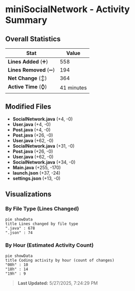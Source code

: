 # miniSocialNetwork - Activity Summary 

## Overall Statistics

| Stat                   | Value                                                             |
| ---------------------- | ----------------------------------------------------------------- |
| **Lines Added** (➕)   | 558                                          |
| **Lines Removed** (➖) | 194                                        |
| **Net Change** (↕)    | 364                |
| **Active Time** (⌚)   | 41 minutes |


## Modified Files
- **SocialNetwork.java** (+4, -0)
- **User.java** (+4, -0)
- **Post.java** (+4, -0)
- **Post.java** (+26, -0)
- **User.java** (+62, -0)
- **SocialNetwork.java** (+31, -0)
- **Post.java** (+26, -0)
- **User.java** (+62, -0)
- **SocialNetwork.java** (+34, -0)
- **Main.java** (+255, -170)
- **launch.json** (+37, -24)
- **settings.json** (+13, -0)

## Visualizations

### By File Type (Lines Changed)

```mermaid
pie showData
title Lines changed by file type
".java" : 678
".json" : 74
```

### By Hour (Estimated Activity Count)

```mermaid
pie showData
title Coding activity by hour (count of changes)
"00h" : 10
"18h" : 14
"19h" : 9
```


> **Last Updated:** 5/27/2025, 7:24:29 PM